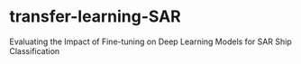 # transfer-learning-SAR
Evaluating the Impact of Fine-tuning on Deep Learning Models for SAR Ship Classification

